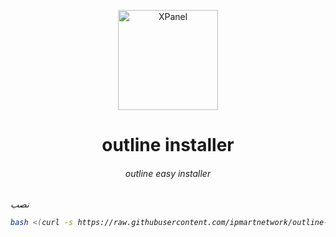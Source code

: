 <p align="center">
<picture>
<img width="160" height="160"  alt="XPanel" src="https://github.com/iPmartNetwork/iPmart-SSH/blob/main/images/logo.png">
</picture>
  </p> 
<p align="center">
<h1 align="center"/>outline installer</h1>
<h6 align="center">outline easy installer <h6>
</p>

 نصب

```bash
bash <(curl -s https://raw.githubusercontent.com/ipmartnetwork/outline-installer/main/installer.sh)
```
